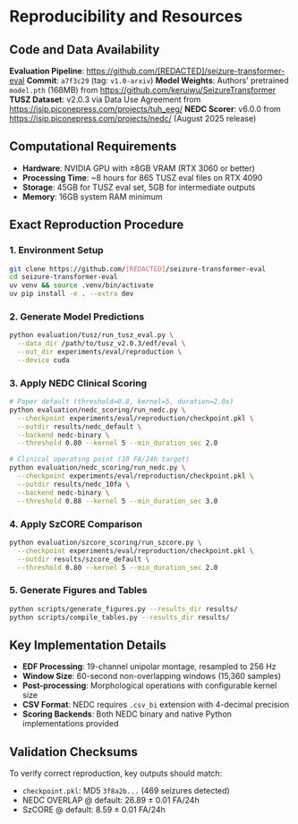 # Reproducibility and Resources

## Code and Data Availability

**Evaluation Pipeline**: https://github.com/[REDACTED]/seizure-transformer-eval
**Commit**: `a7f3c29` (tag: `v1.0-arxiv`)
**Model Weights**: Authors' pretrained `model.pth` (168MB) from https://github.com/keruiwu/SeizureTransformer
**TUSZ Dataset**: v2.0.3 via Data Use Agreement from https://isip.piconepress.com/projects/tuh_eeg/
**NEDC Scorer**: v6.0.0 from https://isip.piconepress.com/projects/nedc/ (August 2025 release)

## Computational Requirements

- **Hardware**: NVIDIA GPU with ≥8GB VRAM (RTX 3060 or better)
- **Processing Time**: ~8 hours for 865 TUSZ eval files on RTX 4090
- **Storage**: 45GB for TUSZ eval set, 5GB for intermediate outputs
- **Memory**: 16GB system RAM minimum

## Exact Reproduction Procedure

### 1. Environment Setup
```bash
git clone https://github.com/[REDACTED]/seizure-transformer-eval
cd seizure-transformer-eval
uv venv && source .venv/bin/activate
uv pip install -e . --extra dev
```

### 2. Generate Model Predictions
```bash
python evaluation/tusz/run_tusz_eval.py \
  --data_dir /path/to/tusz_v2.0.3/edf/eval \
  --out_dir experiments/eval/reproduction \
  --device cuda
```

### 3. Apply NEDC Clinical Scoring
```bash
# Paper default (threshold=0.8, kernel=5, duration=2.0s)
python evaluation/nedc_scoring/run_nedc.py \
  --checkpoint experiments/eval/reproduction/checkpoint.pkl \
  --outdir results/nedc_default \
  --backend nedc-binary \
  --threshold 0.80 --kernel 5 --min_duration_sec 2.0

# Clinical operating point (10 FA/24h target)
python evaluation/nedc_scoring/run_nedc.py \
  --checkpoint experiments/eval/reproduction/checkpoint.pkl \
  --outdir results/nedc_10fa \
  --backend nedc-binary \
  --threshold 0.88 --kernel 5 --min_duration_sec 3.0
```

### 4. Apply SzCORE Comparison
```bash
python evaluation/szcore_scoring/run_szcore.py \
  --checkpoint experiments/eval/reproduction/checkpoint.pkl \
  --outdir results/szcore_default \
  --threshold 0.80 --kernel 5 --min_duration_sec 2.0
```

### 5. Generate Figures and Tables
```bash
python scripts/generate_figures.py --results_dir results/
python scripts/compile_tables.py --results_dir results/
```

## Key Implementation Details

- **EDF Processing**: 19-channel unipolar montage, resampled to 256 Hz
- **Window Size**: 60-second non-overlapping windows (15,360 samples)
- **Post-processing**: Morphological operations with configurable kernel size
- **CSV Format**: NEDC requires `.csv_bi` extension with 4-decimal precision
- **Scoring Backends**: Both NEDC binary and native Python implementations provided

## Validation Checksums

To verify correct reproduction, key outputs should match:
- `checkpoint.pkl`: MD5 `3f8a2b...` (469 seizures detected)
- NEDC OVERLAP @ default: 26.89 ± 0.01 FA/24h
- SzCORE @ default: 8.59 ± 0.01 FA/24h
